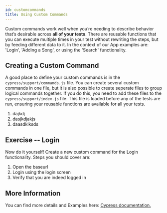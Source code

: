 ```yaml
---
id: customcommands
title: Using Custom Commands
---
```

Custom commands work well when you’re needing to describe behavior that’s desirable across **all of your tests**. There are reusable functions that you can execute multiple times in your test without rewriting the steps, but by feeding different data to it.
In the context of our App examples are: 'Login', 'Adding a Song', or using the 'Search' functionality.

## Creating a Custom Command

A good place to define your custom commands is in the ```cypress/support/commands.js``` file. You can create several custom commands in one file, but it is also possible to create seperate files to group logical commands together. If you do this, you need to add these files to the ```cypress/support/index.js``` file. This file is loaded before any of the tests are run, ensuring your reusable functions are available for all your tests. 

1. dajkdj
2. dasjkdjakjs
3. daasdklksds


## Exercise -- Login 

Now do it yourself! Create a new custom command for the Login functionality. Steps you should cover are:
1. Open the baseurl
2. Login using the login screen
3. Verify that you are indeed logged in

## More Information

You can find more details and Examples here: [Cypress documentation.](https://docs.cypress.io/api/cypress-api/custom-commands.html#Syntax)
